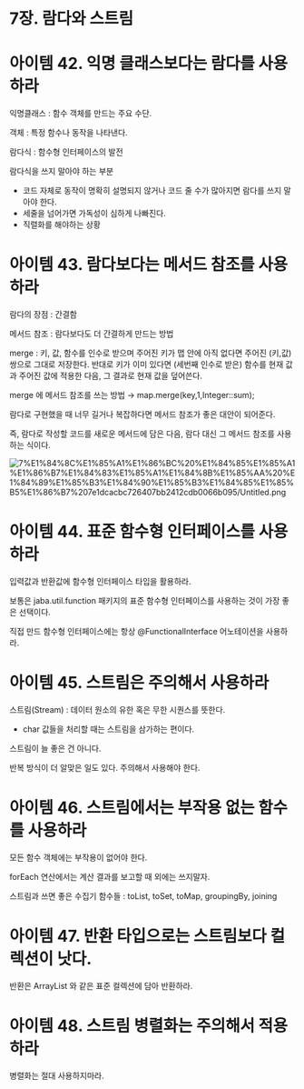 # 7장. 람다와 스트림

# 아이템 42. 익명 클래스보다는 람다를 사용하라

익명클래스 : 함수 객체를 만드는 주요 수단.

객체 : 특정 함수나 동작을 나타낸다.

람다식 : 함수형 인터페이스의 발전

람다식을 쓰지 말아야 하는 부분

- 코드 자체로 동작이 명확히 설명되지 않거나 코드 줄 수가 많아지면 람다를 쓰지 말아야 한다.
- 세줄을 넘어가면 가독성이 심하게 나빠진다.
- 직렬화를 해야하는 상황

# 아이템 43. 람다보다는 메서드 참조를 사용하라

람다의 장점 : 간결함

메서드 참조 : 람다보다도 더 간결하게 만드는 방법

merge : 키, 값, 함수를 인수로 받으며 주어진 키가 맵 안에 아직 없다면 주어진 (키,값) 쌍으로 그대로 저장한다. 반대로 키가 이미 있다면 (세번째 인수로 받은) 함수를 현재 값과 주어진 값에 적용한 다음, 그 결과로 현재 값을 덮어쓴다.

merge 에 메서드 참조를 쓰는 방법 → map.merge(key,1,Integer::sum);

람다로 구현했을 때 너무 길거나 복잡하다면 메서드 참조가 좋은 대안이 되어준다.

즉, 람다로 작성할 코드를 새로운 메서드에 담은 다음, 람다 대신 그 메서드 참조를 사용하는 식이다.

![7%E1%84%8C%E1%85%A1%E1%86%BC%20%E1%84%85%E1%85%A1%E1%86%B7%E1%84%83%E1%85%A1%E1%84%8B%E1%85%AA%20%E1%84%89%E1%85%B3%E1%84%90%E1%85%B3%E1%84%85%E1%85%B5%E1%86%B7%207e1dcacbc726407bb2412cdb0066b095/Untitled.png](7%E1%84%8C%E1%85%A1%E1%86%BC%20%E1%84%85%E1%85%A1%E1%86%B7%E1%84%83%E1%85%A1%E1%84%8B%E1%85%AA%20%E1%84%89%E1%85%B3%E1%84%90%E1%85%B3%E1%84%85%E1%85%B5%E1%86%B7%207e1dcacbc726407bb2412cdb0066b095/Untitled.png)

# 아이템 44. 표준 함수형 인터페이스를 사용하라

입력값과 반환값에 함수형 인터페이스 타입을 활용하라.

보통은 jaba.util.function 패키지의 표준 함수형 인터페이스를 사용하는 것이 가장 좋은 선택이다.

직접 만드 함수형 인터페이스에는 항상 @FunctionalInterface 어노테이션을 사용하라. 

# 아이템 45. 스트림은 주의해서 사용하라

스트림(Stream) : 데이터 원소의 유한 혹은 무한 시퀀스를 뜻한다.

- char 값들을 처리할 때는 스트림을 삼가하는 편이다.

스트림이 늘 좋은 건 아니다.

반복 방식이 더 알맞은 일도 있다. 주의해서 사용해야 한다.

# 아이템 46. 스트림에서는 부작용 없는 함수를 사용하라

모든 함수 객체에는 부작용이 없어야 한다.

forEach 연산에서는 계산 결과를 보고할 때 외에는 쓰지말자. 

스트림과 쓰면 좋은 수집기 함수들 : toList, toSet, toMap, groupingBy, joining

# 아이템 47. 반환 타입으로는 스트림보다 컬렉션이 낫다.

반환은 ArrayList 와 같은 표준 컬렉션에 담아 반환하라.

# 아이템 48. 스트림 병렬화는 주의해서 적용하라

병렬화는 절대 사용하지마라.